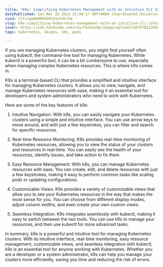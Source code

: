 ```yaml
---
title: "K9s: Simplifying Kubernetes Management with an Intuitive CLI Interface"
datePublished: Sat Mar 25 2023 22:04:17 GMT+0000 (Coordinated Universal Time)
cuid: clfoiqw9m000h09l41chd2rhm
slug: k9s-simplifying-kubernetes-management-with-an-intuitive-cli-interface
cover: https://cdn.hashnode.com/res/hashnode/image/upload/v1679782128401/466252f6-bb81-4d53-a508-2e3815b05ef7.png
tags: kubernetes, devops, k9s, pods

---
```


If you are managing Kubernetes clusters, you might find yourself often using kubectl, the command-line tool for managing Kubernetes. While kubectl is a powerful tool, it can be a bit cumbersome to use, especially when managing complex Kubernetes resources. This is where k9s comes in.

K9s is a terminal-based CLI that provides a simplified and intuitive interface for managing Kubernetes clusters. It allows you to view, navigate, and manage Kubernetes resources with ease, making it an essential tool for developers and system administrators who need to work with Kubernetes.

Here are some of the key features of k9s:

1. Intuitive Navigation: With k9s, you can easily navigate your Kubernetes clusters using a simple and intuitive interface. You can use arrow keys to move around, and with just a few keystrokes, you can filter and search for specific resources.
    
2. Real-time Resource Monitoring: K9s provides real-time monitoring of Kubernetes resources, allowing you to view the status of your clusters and resources in real-time. You can easily see the health of your resources, identify issues, and take action to fix them.
    
3. Easy Resource Management: With k9s, you can manage Kubernetes resources with ease. You can create, edit, and delete resources with just a few keystrokes, making it easy to perform common tasks like scaling pods or updating configurations.
    
4. Customizable Views: K9s provides a variety of customizable views that allow you to see your Kubernetes resources in the way that makes the most sense for you. You can choose from different display modes, adjust column widths, and even create your own custom views.
    
5. Seamless Integration: K9s integrates seamlessly with kubectl, making it easy to switch between the two tools. You can use k9s to manage your resources, and then use kubectl for more advanced tasks.
    

In summary, k9s is a powerful and intuitive tool for managing Kubernetes clusters. With its intuitive interface, real-time monitoring, easy resource management, customizable views, and seamless integration with kubectl, k9s is an essential tool for anyone working with Kubernetes. Whether you are a developer or a system administrator, k9s can help you manage your clusters more efficiently, saving you time and reducing the risk of errors.